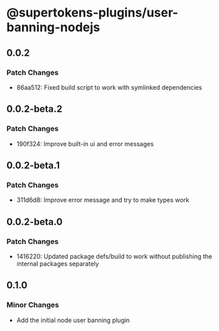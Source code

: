 # @supertokens-plugins/user-banning-nodejs

## 0.0.2

### Patch Changes

- 86aa512: Fixed build script to work with symlinked dependencies

## 0.0.2-beta.2

### Patch Changes

- 190f324: Improve built-in ui and error messages

## 0.0.2-beta.1

### Patch Changes

- 311d6d8: Improve error message and try to make types work

## 0.0.2-beta.0

### Patch Changes

- 1416220: Updated package defs/build to work without publishing the internal packages separately

## 0.1.0

### Minor Changes

- Add the initial node user banning plugin
